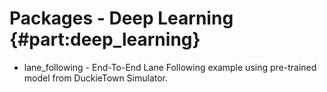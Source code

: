 # Packages - Deep Learning {#part:deep_learning}

* lane_following - End-To-End Lane Following example using pre-trained model from DuckieTown Simulator.
